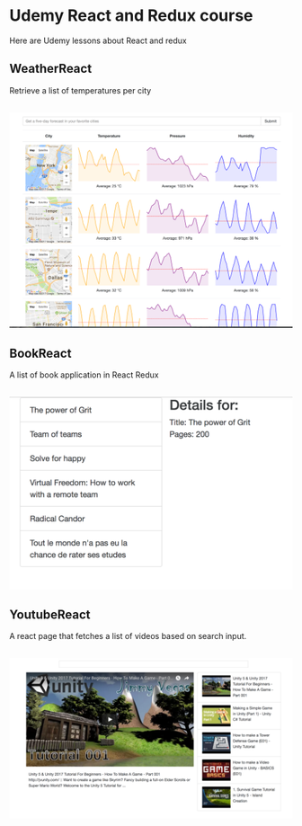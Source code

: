 # Udemy React and Redux course
Here are Udemy lessons about React and redux


## WeatherReact
Retrieve a list of temperatures per city

<BR><img src="https://github.com/otiasj/UdemyReactRedux/blob/master/WeatherReact/docs/ss1.png" alt="screenshot" width="800">


## BookReact
A list of book application in React Redux

<BR><img src="https://github.com/otiasj/UdemyReactRedux/blob/master/BookReact/docs/ss1.png" alt="screenshot" width="800">



## YoutubeReact
A react page that fetches a list of videos based on search input.

<BR><img src="https://github.com/otiasj/UdemyReactRedux/blob/master/YoutubeReact/docs/ss1.png" alt="screenshot" width="800">


